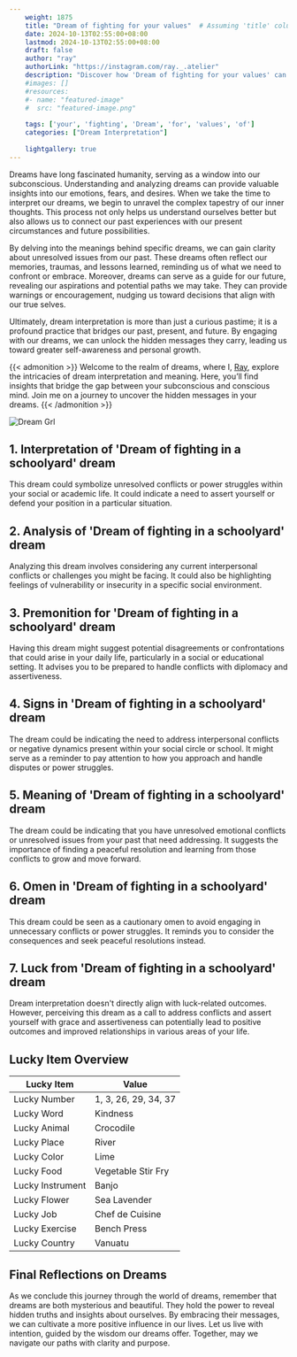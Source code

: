 ```yaml
---
    weight: 1875
    title: "Dream of fighting for your values"  # Assuming 'title' column exists
    date: 2024-10-13T02:55:00+08:00
    lastmod: 2024-10-13T02:55:00+08:00
    draft: false
    author: "ray"
    authorLink: "https://instagram.com/ray._.atelier"
    description: "Discover how 'Dream of fighting for your values' can interpret your future and uncover its significant meanings in your life."
    #images: []
    #resources:
    #- name: "featured-image"
    #  src: "featured-image.png"
    
    tags: ['your', 'fighting', 'Dream', 'for', 'values', 'of']
    categories: ["Dream Interpretation"]
    
    lightgallery: true
---
```

    
Dreams have long fascinated humanity, serving as a window into our subconscious. Understanding and analyzing dreams can provide valuable insights into our emotions, fears, and desires. When we take the time to interpret our dreams, we begin to unravel the complex tapestry of our inner thoughts. This process not only helps us understand ourselves better but also allows us to connect our past experiences with our present circumstances and future possibilities.

By delving into the meanings behind specific dreams, we can gain clarity about unresolved issues from our past. These dreams often reflect our memories, traumas, and lessons learned, reminding us of what we need to confront or embrace. Moreover, dreams can serve as a guide for our future, revealing our aspirations and potential paths we may take. They can provide warnings or encouragement, nudging us toward decisions that align with our true selves.

Ultimately, dream interpretation is more than just a curious pastime; it is a profound practice that bridges our past, present, and future. By engaging with our dreams, we can unlock the hidden messages they carry, leading us toward greater self-awareness and personal growth.

{{< admonition >}}
Welcome to the realm of dreams, where I, [Ray](https://instagram.com/ray._.atelier), explore the intricacies of dream interpretation and meaning. Here, you’ll find insights that bridge the gap between your subconscious and conscious mind. Join me on a journey to uncover the hidden messages in your dreams.
{{< /admonition >}}

![Dream Grl](https://cdn.pixabay.com/photo/2017/11/02/03/35/gothic-2910057_1280.jpg "Dream Grl")

## 1. Interpretation of 'Dream of fighting in a schoolyard' dream
 This dream could symbolize unresolved conflicts or power struggles within your social or academic life. It could indicate a need to assert yourself or defend your position in a particular situation.

## 2. Analysis of 'Dream of fighting in a schoolyard' dream
 Analyzing this dream involves considering any current interpersonal conflicts or challenges you might be facing. It could also be highlighting feelings of vulnerability or insecurity in a specific social environment.

## 3. Premonition for 'Dream of fighting in a schoolyard' dream
 Having this dream might suggest potential disagreements or confrontations that could arise in your daily life, particularly in a social or educational setting. It advises you to be prepared to handle conflicts with diplomacy and assertiveness.

## 4. Signs in 'Dream of fighting in a schoolyard' dream
 The dream could be indicating the need to address interpersonal conflicts or negative dynamics present within your social circle or school. It might serve as a reminder to pay attention to how you approach and handle disputes or power struggles.

## 5. Meaning of 'Dream of fighting in a schoolyard' dream
 The dream could be indicating that you have unresolved emotional conflicts or unresolved issues from your past that need addressing. It suggests the importance of finding a peaceful resolution and learning from those conflicts to grow and move forward.

## 6. Omen in 'Dream of fighting in a schoolyard' dream
 This dream could be seen as a cautionary omen to avoid engaging in unnecessary conflicts or power struggles. It reminds you to consider the consequences and seek peaceful resolutions instead.

## 7. Luck from 'Dream of fighting in a schoolyard' dream
 Dream interpretation doesn't directly align with luck-related outcomes. However, perceiving this dream as a call to address conflicts and assert yourself with grace and assertiveness can potentially lead to positive outcomes and improved relationships in various areas of your life.

## Lucky Item Overview
| Lucky Item          | Value              |
|---------------|--------------------|
| Lucky Number        | 1, 3, 26, 29, 34, 37  |
| Lucky Word          | Kindness |
| Lucky Animal        | Crocodile |
| Lucky Place         | River     |
| Lucky Color         | Lime     |
| Lucky Food          | Vegetable Stir Fry      |
| Lucky Instrument    | Banjo |
| Lucky Flower        | Sea Lavender    |
| Lucky Job           | Chef de Cuisine       |
| Lucky Exercise      | Bench Press  |
| Lucky Country       | Vanuatu    |


##  Final Reflections on Dreams

As we conclude this journey through the world of dreams, remember that dreams are both mysterious and beautiful. They hold the power to reveal hidden truths and insights about ourselves. By embracing their messages, we can cultivate a more positive influence in our lives. Let us live with intention, guided by the wisdom our dreams offer. Together, may we navigate our paths with clarity and purpose.
